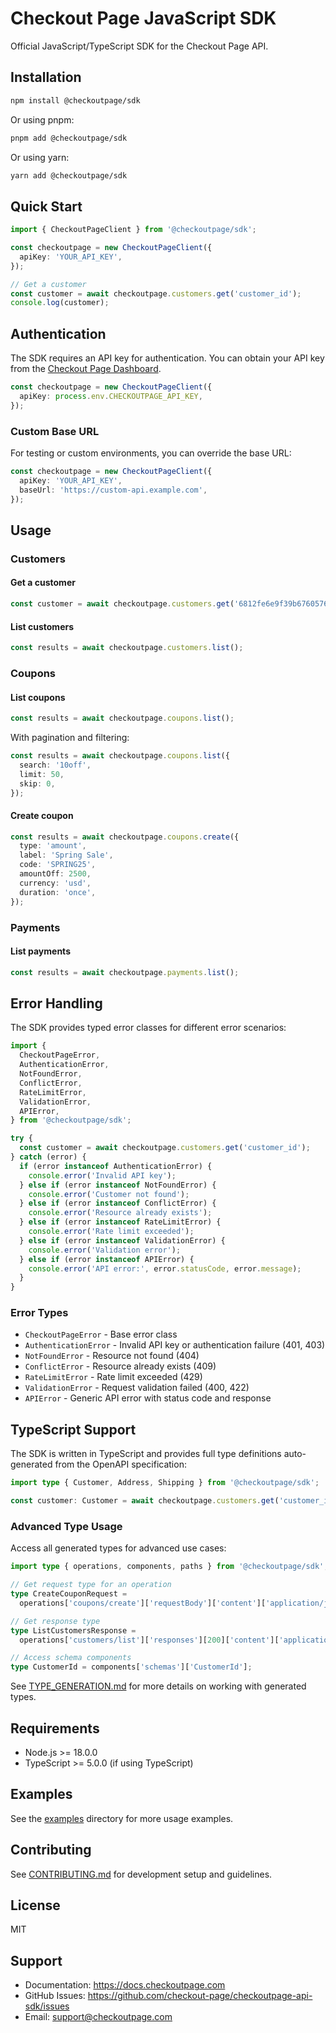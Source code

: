 # Checkout Page JavaScript SDK

Official JavaScript/TypeScript SDK for the Checkout Page API.

## Installation

```bash
npm install @checkoutpage/sdk
```

Or using pnpm:

```bash
pnpm add @checkoutpage/sdk
```

Or using yarn:

```bash
yarn add @checkoutpage/sdk
```

## Quick Start

```typescript
import { CheckoutPageClient } from '@checkoutpage/sdk';

const checkoutpage = new CheckoutPageClient({
  apiKey: 'YOUR_API_KEY',
});

// Get a customer
const customer = await checkoutpage.customers.get('customer_id');
console.log(customer);
```

## Authentication

The SDK requires an API key for authentication. You can obtain your API key from the [Checkout Page Dashboard](https://checkoutpage.com).

```typescript
const checkoutpage = new CheckoutPageClient({
  apiKey: process.env.CHECKOUTPAGE_API_KEY,
});
```

### Custom Base URL

For testing or custom environments, you can override the base URL:

```typescript
const checkoutpage = new CheckoutPageClient({
  apiKey: 'YOUR_API_KEY',
  baseUrl: 'https://custom-api.example.com',
});
```

## Usage

### Customers

#### Get a customer

```typescript
const customer = await checkoutpage.customers.get('6812fe6e9f39b6760576f01c');
```

#### List customers

```typescript
const results = await checkoutpage.customers.list();
```

### Coupons

#### List coupons

```typescript
const results = await checkoutpage.coupons.list();
```

With pagination and filtering:

```typescript
const results = await checkoutpage.coupons.list({
  search: '10off',
  limit: 50,
  skip: 0,
});
```

#### Create coupon

```typescript
const results = await checkoutpage.coupons.create({
  type: 'amount',
  label: 'Spring Sale',
  code: 'SPRING25',
  amountOff: 2500,
  currency: 'usd',
  duration: 'once',
});
```

### Payments

#### List payments

```typescript
const results = await checkoutpage.payments.list();
```

## Error Handling

The SDK provides typed error classes for different error scenarios:

```typescript
import {
  CheckoutPageError,
  AuthenticationError,
  NotFoundError,
  ConflictError,
  RateLimitError,
  ValidationError,
  APIError,
} from '@checkoutpage/sdk';

try {
  const customer = await checkoutpage.customers.get('customer_id');
} catch (error) {
  if (error instanceof AuthenticationError) {
    console.error('Invalid API key');
  } else if (error instanceof NotFoundError) {
    console.error('Customer not found');
  } else if (error instanceof ConflictError) {
    console.error('Resource already exists');
  } else if (error instanceof RateLimitError) {
    console.error('Rate limit exceeded');
  } else if (error instanceof ValidationError) {
    console.error('Validation error');
  } else if (error instanceof APIError) {
    console.error('API error:', error.statusCode, error.message);
  }
}
```

### Error Types

- `CheckoutPageError` - Base error class
- `AuthenticationError` - Invalid API key or authentication failure (401, 403)
- `NotFoundError` - Resource not found (404)
- `ConflictError` - Resource already exists (409)
- `RateLimitError` - Rate limit exceeded (429)
- `ValidationError` - Request validation failed (400, 422)
- `APIError` - Generic API error with status code and response

## TypeScript Support

The SDK is written in TypeScript and provides full type definitions auto-generated from the OpenAPI specification:

```typescript
import type { Customer, Address, Shipping } from '@checkoutpage/sdk';

const customer: Customer = await checkoutpage.customers.get('customer_id');
```

### Advanced Type Usage

Access all generated types for advanced use cases:

```typescript
import type { operations, components, paths } from '@checkoutpage/sdk';

// Get request type for an operation
type CreateCouponRequest =
  operations['coupons/create']['requestBody']['content']['application/json'];

// Get response type
type ListCustomersResponse =
  operations['customers/list']['responses'][200]['content']['application/json'];

// Access schema components
type CustomerId = components['schemas']['CustomerId'];
```

See [TYPE_GENERATION.md](../TYPE_GENERATION.md) for more details on working with generated types.

## Requirements

- Node.js >= 18.0.0
- TypeScript >= 5.0.0 (if using TypeScript)

## Examples

See the [examples](../examples/js) directory for more usage examples.

## Contributing

See [CONTRIBUTING.md](../CONTRIBUTING.md) for development setup and guidelines.

## License

MIT

## Support

- Documentation: https://docs.checkoutpage.com
- GitHub Issues: https://github.com/checkout-page/checkoutpage-api-sdk/issues
- Email: support@checkoutpage.com
